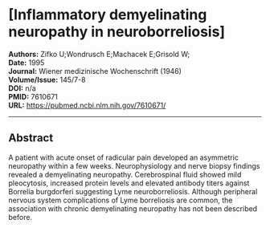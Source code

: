 # [Inflammatory demyelinating neuropathy in neuroborreliosis]

**Authors:** Zifko U;Wondrusch E;Machacek E;Grisold W;  
**Date:** 1995  
**Journal:** Wiener medizinische Wochenschrift (1946)  
**Volume/Issue:** 145/7-8  
**DOI:** n/a  
**PMID:** 7610671  
**URL:** https://pubmed.ncbi.nlm.nih.gov/7610671/

---

## Abstract

A patient with acute onset of radicular pain developed an asymmetric neuropathy within a few weeks. Neurophysiology and nerve biopsy findings revealed a demyelinating neuropathy. Cerebrospinal fluid showed mild pleocytosis, increased protein levels and elevated antibody titers against Borrelia burgdorferi suggesting Lyme neuroborreliosis. Although peripheral nervous system complications of Lyme borreliosis are common, the association with chronic demyelinating neuropathy has not been described before.
